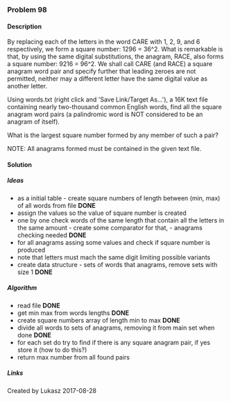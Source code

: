 ### Problem 98

#### Description
By replacing each of the letters in the word CARE with 1, 2, 9, and 6 respectively, we form a square number: 1296 = 36^2. What is remarkable is that, by using the same digital substitutions, the anagram, RACE, also forms a square number: 9216 = 96^2. We shall call CARE (and RACE) a square anagram word pair and specify further that leading zeroes are not permitted, neither may a different letter have the same digital value as another letter.

Using words.txt (right click and 'Save Link/Target As...'), a 16K text file containing nearly two-thousand common English words, find all the square anagram word pairs (a palindromic word is NOT considered to be an anagram of itself).

What is the largest square number formed by any member of such a pair?

NOTE: All anagrams formed must be contained in the given text file.

#### Solution

##### Ideas
* as a initial table - create square numbers of length between (min, max) of all words from file **DONE**
* assign the values so the value of square number is created
* one by one check words of the same length that contain all the letters in the same amount - create some comparator
for that, - anagrams checking needed **DONE**
* for all anagrams assing some values and check if square number is produced
* note that letters must mach the same digit limiting possible variants
* create data structure - sets of words that anagrams, remove sets with size 1 **DONE**


##### Algorithm
* read file **DONE**
* get min max from words lengths **DONE**
* create square numbers array of length min to max **DONE**
* divide all words to sets of anagrams, removing it from main set when done **DONE**
* for each set do try to find if there is any square anagram pair, if yes store it (how to do this?)
* return max number from all found pairs

##### Links


Created by Lukasz 2017-08-28